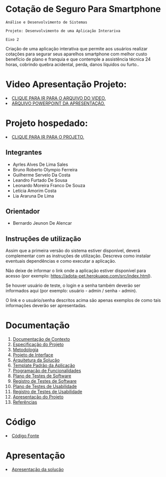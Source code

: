 # Cotação de Seguro Para Smartphone

`Análise e Desenvolvimento de Sistemas`

`Projeto: Desenvolvimento de uma Aplicação Interariva`

`Eixo 2`

Criação de uma aplicação interativa que permite aos usuários realizar cotações para segurar seus aparelhos smartphone com melhor custo benefício de plano e franquia e que contemple a assistência técnica 24 horas, cobrindo quebra acidental, perda, danos líquidos ou furto..

# Video Apresentação Projeto: 
<li><a href=presentation\apresentacaoFinalProjeto.mp4> CLIQUE PARA IR PARA O ARQUIVO DO VIDEO.</a></li>
<li><a href=presentation\ProtectCell.pptx> ARQUIVO POWERPOINT DA APRESENTAÇÃO.</a></li>

# Projeto hospedado: 
<li><a href="http://brunooferreira-001-site1.htempurl.com/"> CLIQUE PARA IR PARA O PROJETO.</a></li>

## Integrantes

- Ayrles Alves De Lima Sales
- Bruno Roberto Olympio Ferreira
- Guilherme Servelo Da Costa
- Leandro Furtado De Sousa
- Leonardo Moreira Franco De Souza
- Letícia Amorim Costa
- Lia Araruna De Lima

## Orientador

- Bernardo Jeunon De Alencar

## Instruções de utilização

Assim que a primeira versão do sistema estiver disponível, deverá complementar com as instruções de utilização. Descreva como instalar eventuais dependências e como executar a aplicação.

Não deixe de informar o link onde a aplicação estiver disponível para acesso (por exemplo: https://adota-pet.herokuapp.com/src/index.html).

Se houver usuário de teste, o login e a senha também deverão ser informados aqui (por exemplo: usuário - admin / senha - admin).

O link e o usuário/senha descritos acima são apenas exemplos de como tais informações deverão ser apresentadas.

# Documentação

<ol>
<li><a href="docs/01-Documentação de Contexto.md"> Documentação de Contexto</a></li>
<li><a href="docs/02-Especificação do Projeto.md"> Especificação do Projeto</a></li>
<li><a href="docs/03-Metodologia.md"> Metodologia</a></li>
<li><a href="docs/04-Projeto de Interface.md"> Projeto de Interface</a></li>
<li><a href="docs/05-Arquitetura da Solução.md"> Arquitetura da Solução</a></li>
<li><a href="docs/06-Template Padrão da Aplicação.md"> Template Padrão da Aplicação</a></li>
<li><a href="docs/07-Programação de Funcionalidades.md"> Programação de Funcionalidades</a></li>
<li><a href="docs/08-Plano de Testes de Software.md"> Plano de Testes de Software</a></li>
<li><a href="docs/09-Registro de Testes de Software.md"> Registro de Testes de Software</a></li>
<li><a href="docs/10-Plano de Testes de Usabilidade.md"> Plano de Testes de Usabilidade</a></li>
<li><a href="docs/11-Registro de Testes de Usabilidade.md"> Registro de Testes de Usabilidade</a></li>
<li><a href="docs/12-Apresentação do Projeto.md"> Apresentação do Projeto</a></li>
<li><a href="docs/13-Referências.md"> Referências</a></li>
</ol>

# Código

<li><a href="src/README.md"> Código Fonte</a></li>

# Apresentação

<li><a href="presentation/README.md"> Apresentação da solução</a></li>
